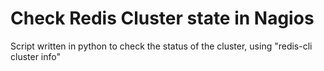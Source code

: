 # Check Redis Cluster state in Nagios

Script written in python to check the status of the cluster, using "redis-cli cluster info"
